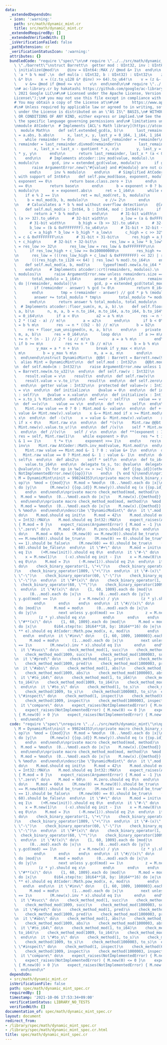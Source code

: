 ```yaml
---
data:
  _extendedDependsOn:
  - icon: ':warning:'
    path: src/math/dynamic_mint.cr
    title: src/math/dynamic_mint.cr
  _extendedRequiredBy: []
  _extendedVerifiedWith: []
  _isVerificationFailed: false
  _pathExtension: cr
  _verificationStatusIcon: ':warning:'
  attributes: {}
  bundledCode: "require \"spec\"\n\n# require \"../../src/math/dynamic_mint\"\n# require\
    \ \"./barrett\"\nstruct Barrett\n  getter mod : UInt32, inv : UInt64\n\n  def\
    \ initialize(@mod)\n    @inv = UInt64::MAX // @mod &+ 1\n  end\n\n  # Caluclates\
    \ `a * b % mod`.\n  def mul(a : UInt32, b : UInt32) : UInt32\n    z = a.to_u64\
    \ &* b\n    x = ((z.to_u128 &* @inv) >> 64).to_u64!\n    v = (z &- x &* @mod).to_u32!\n\
    \    v &+= @mod if @mod <= v\n    v\n  end\nend\n\n# require \"../../atcoder/src/Math\"\
    \n# ac-library.cr by hakatashi https://github.com/google/ac-library.cr\n#\n# Copyright\
    \ 2021 Google LLC\n#\n# Licensed under the Apache License, Version 2.0 (the \"\
    License\");\n# you may not use this file except in compliance with the License.\n\
    # You may obtain a copy of the License at\n#\n#      https://www.apache.org/licenses/LICENSE-2.0\n\
    #\n# Unless required by applicable law or agreed to in writing, software\n# distributed\
    \ under the License is distributed on an \"AS IS\" BASIS,\n# WITHOUT WARRANTIES\
    \ OR CONDITIONS OF ANY KIND, either express or implied.\n# See the License for\
    \ the specific language governing permissions and\n# limitations under the License.\n\
    \nmodule AtCoder\n  # Implements [ACL's Math library](https://atcoder.github.io/ac-library/master/document_en/math.html)\n\
    \  module Math\n    def self.extended_gcd(a, b)\n      last_remainder, remainder\
    \ = a.abs, b.abs\n      x, last_x, y, last_y = 0_i64, 1_i64, 1_i64, 0_i64\n  \
    \    while remainder != 0\n        new_last_remainder = remainder\n        quotient,\
    \ remainder = last_remainder.divmod(remainder)\n        last_remainder = new_last_remainder\n\
    \        x, last_x = last_x - quotient * x, x\n        y, last_y = last_y - quotient\
    \ * y, y\n      end\n\n      return last_remainder, last_x * (a < 0 ? -1 : 1)\n\
    \    end\n\n    # Implements atcoder::inv_mod(value, modulo).\n    def self.inv_mod(value,\
    \ modulo)\n      gcd, inv = extended_gcd(value, modulo)\n      if gcd != 1\n \
    \       raise ArgumentError.new(\"#{value} and #{modulo} are not coprime\")\n\
    \      end\n      inv % modulo\n    end\n\n    # Simplified AtCoder::Math.pow_mod\
    \ with support of Int64\n    def self.pow_mod(base, exponent, modulo)\n      if\
    \ exponent == 0\n        return base.class.zero + 1\n      end\n      if base\
    \ == 0\n        return base\n      end\n      b = exponent > 0 ? base : inv_mod(base,\
    \ modulo)\n      e = exponent.abs\n      ret = 1_i64\n      while e > 0\n    \
    \    if e % 2 == 1\n          ret = mul_mod(ret, b, modulo)\n        end\n   \
    \     b = mul_mod(b, b, modulo)\n        e //= 2\n      end\n      ret\n    end\n\
    \n    # Caluculates a * b % mod without overflow detection\n    @[AlwaysInline]\n\
    \    def self.mul_mod(a : Int64, b : Int64, mod : Int64)\n      if mod < Int32::MAX\n\
    \        return a * b % mod\n      end\n\n      # 31-bit width\n      a_high =\
    \ (a >> 32).to_u64\n      # 32-bit width\n      a_low = (a & 0xFFFFFFFF).to_u64\n\
    \      # 31-bit width\n      b_high = (b >> 32).to_u64\n      # 32-bit width\n\
    \      b_low = (b & 0xFFFFFFFF).to_u64\n\n      # 31-bit + 32-bit + 1-bit = 64-bit\n\
    \      c = a_high * b_low + b_high * a_low\n      c_high = c >> 32\n      c_low\
    \ = c & 0xFFFFFFFF\n\n      # 31-bit + 31-bit\n      res_high = a_high * b_high\
    \ + c_high\n      # 32-bit + 32-bit\n      res_low = a_low * b_low\n      res_low_high\
    \ = res_low >> 32\n      res_low_low = res_low & 0xFFFFFFFF\n\n      # Overflow\n\
    \      if res_low_high + c_low >= 0x100000000\n        res_high += 1\n      end\n\
    \n      res_low = (((res_low_high + c_low) & 0xFFFFFFFF) << 32) | res_low_low\n\
    \n      (((res_high.to_i128 << 64) | res_low) % mod).to_i64\n    end\n\n    @[AlwaysInline]\n\
    \    def self.mul_mod(a, b, mod)\n      typeof(mod).new(a.to_i64 * b % mod)\n\
    \    end\n\n    # Implements atcoder::crt(remainders, modulos).\n    def self.crt(remainders,\
    \ modulos)\n      raise ArgumentError.new unless remainders.size == modulos.size\n\
    \n      total_modulo = 1_i64\n      answer = 0_i64\n\n      remainders.zip(modulos).each\
    \ do |(remainder, modulo)|\n        gcd, p = extended_gcd(total_modulo, modulo)\n\
    \        if (remainder - answer) % gcd != 0\n          return 0_i64, 0_i64\n \
    \       end\n        tmp = (remainder - answer) // gcd * p % (modulo // gcd)\n\
    \        answer += total_modulo * tmp\n        total_modulo *= modulo // gcd\n\
    \      end\n\n      return answer % total_modulo, total_modulo\n    end\n\n  \
    \  # Implements atcoder::floor_sum(n, m, a, b).\n    def self.floor_sum(n, m,\
    \ a, b)\n      n, m, a, b = n.to_i64, m.to_i64, a.to_i64, b.to_i64\n      res\
    \ = 0_i64\n\n      if a < 0\n        a2 = a % m\n        res -= n * (n - 1) //\
    \ 2 * ((a2 - a) // m)\n        a = a2\n      end\n\n      if b < 0\n        b2\
    \ = b % m\n        res -= n * ((b2 - b) // m)\n        b = b2\n      end\n\n \
    \     res + floor_sum_unsigned(n, m, a, b)\n    end\n\n    private def self.floor_sum_unsigned(n,\
    \ m, a, b)\n      res = 0_i64\n\n      loop do\n        if a >= m\n          res\
    \ += n * (n - 1) // 2 * (a // m)\n          a = a % m\n        end\n\n       \
    \ if b >= m\n          res += n * (b // m)\n          b = b % m\n        end\n\
    \n        y_max = a * n + b\n        break if y_max < m\n\n        n = y_max //\
    \ m\n        b = y_max % m\n        m, a = a, m\n      end\n\n      res\n    end\n\
    \  end\nend\n\nstruct DynamicMint\n  @@bt : Barrett = Barrett.new(998244353u32)\n\
    \  alias Mint = DynamicMint\n\n  def self.mod : Int32\n    @@bt.mod.to_i\n  end\n\
    \n  def self.mod=(m : Int32)\n    raise ArgumentError.new unless 1 <= m\n    @@bt\
    \ = Barrett.new(m.to_u32)\n  end\n\n  def self.raw(v : Int32)\n    result = Mint.new\n\
    \    result.value = v\n    result\n  end\n\n  def self.raw(v)\n    result = Mint.new\n\
    \    result.value = v.to_i!\n    result\n  end\n\n  def self.zero\n    Mint.new\n\
    \  end\n\n  getter value : Int32\n\n  protected def value=(v : Int32)\n    @value\
    \ = v\n  end\n\n  def initialize\n    @value = 0\n  end\n\n  def initialize(x\
    \ : self)\n    @value = x.value\n  end\n\n  def initialize(x : Int)\n    @value\
    \ = x.to_i % Mint.mod\n  end\n\n  def ==(v : self)\n    value == v.value\n  end\n\
    \n  def ==(v)\n    value == v\n  end\n\n  def +\n    self\n  end\n\n  def -\n\
    \    Mint.raw value == 0 ? 0 : Mint.mod &- value\n  end\n\n  def +(v)\n    x =\
    \ value &+ Mint.new(v).value\n    x &-= Mint.mod if x >= Mint.mod\n    Mint.raw\
    \ x\n  end\n\n  def -(v)\n    x = value &- Mint.new(v).value\n    x &+= Mint.mod\
    \ if x < 0\n    Mint.raw x\n  end\n\n  def *(v)\n    Mint.raw @@bt.mul(value.to_u!,\
    \ Mint.new(v).value.to_u!)\n  end\n\n  def /(v)\n    self * Mint.new(v).inv\n\
    \  end\n\n  def //(v)\n    self / v\n  end\n\n  def **(exponent : Int)\n    t,\
    \ res = self, Mint.raw(1)\n    while exponent > 0\n      res *= t if exponent\
    \ & 1 == 1\n      t *= t\n      exponent >>= 1\n    end\n    res\n  end\n\n  def\
    \ inv\n    Mint.raw AtCoder::Math.inv_mod(value, Mint.mod)\n  end\n\n  def succ\n\
    \    Mint.raw value == Mint.mod &- 1 ? 0 : value &+ 1\n  end\n\n  def pred\n \
    \   Mint.raw value == 0 ? Mint.mod &- 1 : value &- 1\n  end\n\n  def abs\n   \
    \ self\n  end\n\n  def abs2\n    self * self\n  end\n\n  def to_i64 : Int64\n\
    \    value.to_i64\n  end\n\n  delegate to_s, to: @value\n  delegate inspect, to:\
    \ @value\n\n  {% for op in %w[< <= > >=] %}\n    def {{op.id}}(other)\n      raise\
    \ NotImplementedError.new({{op}})\n    end\n  {% end %}\nend\n\nprivate alias\
    \ M = DynamicMint\ninit = 998244353\n\nprivate macro check_binary_operator(mod,\
    \ op)\n  %mod = {{mod}}\n  M.mod = %mod\n  (0...%mod).each do |x|\n    (0...%mod).each\
    \ do |y|\n      (M.new(x) {{op.id}} M.new(y)).should eq (x {{op.id}} y) % %mod\n\
    \    end\n  end\nend\n\nprivate macro check_method(mod, method)\n  %mod = {{mod}}\n\
    \  M.mod = %mod\n  (0...%mod).each do |x|\n    M.new(x).{{method}}.should eq x.{{method}}\n\
    \  end\nend\n\nprivate macro check_method_mod(mod, method)\n  %mod = {{mod}}\n\
    \  M.mod = %mod\n  (0...%mod).each do |x|\n    M.new(x).{{method}}.should eq x.{{method}}\
    \ % %mod\n  end\nend\n\ndescribe \"DynamicModint\" do\n  it \".mod and .setmod\"\
    \ do\n    M.mod.should eq init\n    M.mod = 42\n    M.mod.should eq 42\n    M.mod\
    \ = Int32::MAX\n    M.mod.should eq Int32::MAX\n    expect_raises(ArgumentError)\
    \ { M.mod = 0 }\n    expect_raises(ArgumentError) { M.mod = -1 }\n  end\n\n  it\
    \ \".zero\" do\n    M.mod = 60\n    M.zero.should eq 0\n  end\n\n  it \"#==(x)\"\
    \ do\n    M.mod = 60\n    (M.new(0) == M.new(0)).should be_true\n    (M.new(0)\
    \ == M.new(60)).should be_true\n    (M.new(0) == 0).should be_true\n    (M.new(0)\
    \ == 1).should be_false\n    (M.new(60) == 0).should be_true\n    (M.new(60) ==\
    \ 60).should be_false\n  end\n\n  it \"#+\" do\n    M.mod = init\n    (+M.new(1)).should\
    \ eq 1\n    (+M.new(init)).should eq 0\n  end\n\n  it \"#-\" do\n    M.mod = init\n\
    \    x = M.new(1)\n    (-x).should eq init - 1\n    x = M.new(0)\n    (-x).value.should\
    \ eq 0\n\n    M.mod = 3\n    (-M.new(1)).should eq 2\n  end\n\n  it \"#+(x)\"\
    \ do\n    check_binary_operator(1, \"+\")\n    check_binary_operator(60, \"+\"\
    )\n    check_binary_operator(1009, \"+\")\n  end\n\n  it \"#-(x)\" do\n    check_binary_operator(1,\
    \ \"-\")\n    check_binary_operator(60, \"-\")\n    check_binary_operator(1009,\
    \ \"-\")\n  end\n\n  it \"#*(x)\" do\n    check_binary_operator(1, \"*\")\n  \
    \  check_binary_operator(60, \"*\")\n    check_binary_operator(1009, \"*\")\n\
    \  end\n\n  it \"#/(x)\" do\n    {1, 60, 1009}.each do |mod|\n      M.mod = mod\n\
    \      (0...mod).each do |x|\n        (0...mod).each do |y|\n          next unless\
    \ y.gcd(mod) == 1\n          z = M.new(x) / y\n          (z * y).should eq x\n\
    \        end\n      end\n    end\n  end\n\n  it \"#//(x)\" do\n    {1, 60, 1009}.each\
    \ do |mod|\n      M.mod = mod\n      (0...mod).each do |x|\n        (0...mod).each\
    \ do |y|\n          next unless y.gcd(mod) == 1\n          z = M.new(x) // y\n\
    \          (z * y).should eq x\n        end\n      end\n    end\n  end\n\n  it\
    \ \"#**(x)\" do\n    {1, 60, 1009}.each do |mod|\n      M.mod = mod\n      (0i64...mod.to_i64).each\
    \ do |x|\n        0i64.step(to: 10i64**18, by: 10i64**16) do |e|\n          (M.new(x)\
    \ ** e).should eq AtCoder::Math.pow_mod(x, e, mod)\n        end\n      end\n \
    \   end\n  end\n\n  it \"#inv\" do\n    {1, 60, 1009, 1000003}.each do |mod|\n\
    \      M.mod = mod\n      (1...mod).each do |x|\n        next unless x.gcd(mod)\
    \ == 1\n        (M.new(x).inv * x).should eq 1\n      end\n    end\n  end\n\n\
    \  it \"#succ\" do\n    check_method_mod(1, succ)\n    check_method_mod(60, succ)\n\
    \    check_method_mod(1009, succ)\n    check_method_mod(1000003, succ)\n  end\n\
    \n  it \"#pred\" do\n    check_method_mod(1, pred)\n    check_method_mod(60, pred)\n\
    \    check_method_mod(1009, pred)\n    check_method_mod(1000003, pred)\n  end\n\
    \n  it \"#abs\" do\n    check_method_mod(1, abs)\n    check_method_mod(60, abs)\n\
    \    check_method_mod(1009, abs)\n    check_method_mod(1000003, abs)\n  end\n\n\
    \  it \"#to_i64\" do\n    check_method_mod(1, to_i64)\n    check_method_mod(60,\
    \ to_i64)\n    check_method_mod(1009, to_i64)\n    check_method_mod(1000003, to_i64)\n\
    \  end\n\n  it \"#to_s\" do\n    check_method(1, to_s)\n    check_method(60, to_s)\n\
    \    check_method(1009, to_s)\n    check_method(1000003, to_s)\n  end\n\n  it\
    \ \"#inspect\" do\n    check_method(1, inspect)\n    check_method(60, inspect)\n\
    \    check_method(1009, inspect)\n    check_method(1000003, inspect)\n  end\n\n\
    \  it \"compare\" do\n    expect_raises(NotImplementedError) { M.new(0) < 0 }\n\
    \    expect_raises(NotImplementedError) { M.new(0) <= 0 }\n    expect_raises(NotImplementedError)\
    \ { M.new(0) > 0 }\n    expect_raises(NotImplementedError) { M.new(0) >= 0 }\n\
    \  end\nend\n"
  code: "require \"spec\"\nrequire \"../../src/math/dynamic_mint\"\n\nprivate alias\
    \ M = DynamicMint\ninit = 998244353\n\nprivate macro check_binary_operator(mod,\
    \ op)\n  %mod = {{mod}}\n  M.mod = %mod\n  (0...%mod).each do |x|\n    (0...%mod).each\
    \ do |y|\n      (M.new(x) {{op.id}} M.new(y)).should eq (x {{op.id}} y) % %mod\n\
    \    end\n  end\nend\n\nprivate macro check_method(mod, method)\n  %mod = {{mod}}\n\
    \  M.mod = %mod\n  (0...%mod).each do |x|\n    M.new(x).{{method}}.should eq x.{{method}}\n\
    \  end\nend\n\nprivate macro check_method_mod(mod, method)\n  %mod = {{mod}}\n\
    \  M.mod = %mod\n  (0...%mod).each do |x|\n    M.new(x).{{method}}.should eq x.{{method}}\
    \ % %mod\n  end\nend\n\ndescribe \"DynamicModint\" do\n  it \".mod and .setmod\"\
    \ do\n    M.mod.should eq init\n    M.mod = 42\n    M.mod.should eq 42\n    M.mod\
    \ = Int32::MAX\n    M.mod.should eq Int32::MAX\n    expect_raises(ArgumentError)\
    \ { M.mod = 0 }\n    expect_raises(ArgumentError) { M.mod = -1 }\n  end\n\n  it\
    \ \".zero\" do\n    M.mod = 60\n    M.zero.should eq 0\n  end\n\n  it \"#==(x)\"\
    \ do\n    M.mod = 60\n    (M.new(0) == M.new(0)).should be_true\n    (M.new(0)\
    \ == M.new(60)).should be_true\n    (M.new(0) == 0).should be_true\n    (M.new(0)\
    \ == 1).should be_false\n    (M.new(60) == 0).should be_true\n    (M.new(60) ==\
    \ 60).should be_false\n  end\n\n  it \"#+\" do\n    M.mod = init\n    (+M.new(1)).should\
    \ eq 1\n    (+M.new(init)).should eq 0\n  end\n\n  it \"#-\" do\n    M.mod = init\n\
    \    x = M.new(1)\n    (-x).should eq init - 1\n    x = M.new(0)\n    (-x).value.should\
    \ eq 0\n\n    M.mod = 3\n    (-M.new(1)).should eq 2\n  end\n\n  it \"#+(x)\"\
    \ do\n    check_binary_operator(1, \"+\")\n    check_binary_operator(60, \"+\"\
    )\n    check_binary_operator(1009, \"+\")\n  end\n\n  it \"#-(x)\" do\n    check_binary_operator(1,\
    \ \"-\")\n    check_binary_operator(60, \"-\")\n    check_binary_operator(1009,\
    \ \"-\")\n  end\n\n  it \"#*(x)\" do\n    check_binary_operator(1, \"*\")\n  \
    \  check_binary_operator(60, \"*\")\n    check_binary_operator(1009, \"*\")\n\
    \  end\n\n  it \"#/(x)\" do\n    {1, 60, 1009}.each do |mod|\n      M.mod = mod\n\
    \      (0...mod).each do |x|\n        (0...mod).each do |y|\n          next unless\
    \ y.gcd(mod) == 1\n          z = M.new(x) / y\n          (z * y).should eq x\n\
    \        end\n      end\n    end\n  end\n\n  it \"#//(x)\" do\n    {1, 60, 1009}.each\
    \ do |mod|\n      M.mod = mod\n      (0...mod).each do |x|\n        (0...mod).each\
    \ do |y|\n          next unless y.gcd(mod) == 1\n          z = M.new(x) // y\n\
    \          (z * y).should eq x\n        end\n      end\n    end\n  end\n\n  it\
    \ \"#**(x)\" do\n    {1, 60, 1009}.each do |mod|\n      M.mod = mod\n      (0i64...mod.to_i64).each\
    \ do |x|\n        0i64.step(to: 10i64**18, by: 10i64**16) do |e|\n          (M.new(x)\
    \ ** e).should eq AtCoder::Math.pow_mod(x, e, mod)\n        end\n      end\n \
    \   end\n  end\n\n  it \"#inv\" do\n    {1, 60, 1009, 1000003}.each do |mod|\n\
    \      M.mod = mod\n      (1...mod).each do |x|\n        next unless x.gcd(mod)\
    \ == 1\n        (M.new(x).inv * x).should eq 1\n      end\n    end\n  end\n\n\
    \  it \"#succ\" do\n    check_method_mod(1, succ)\n    check_method_mod(60, succ)\n\
    \    check_method_mod(1009, succ)\n    check_method_mod(1000003, succ)\n  end\n\
    \n  it \"#pred\" do\n    check_method_mod(1, pred)\n    check_method_mod(60, pred)\n\
    \    check_method_mod(1009, pred)\n    check_method_mod(1000003, pred)\n  end\n\
    \n  it \"#abs\" do\n    check_method_mod(1, abs)\n    check_method_mod(60, abs)\n\
    \    check_method_mod(1009, abs)\n    check_method_mod(1000003, abs)\n  end\n\n\
    \  it \"#to_i64\" do\n    check_method_mod(1, to_i64)\n    check_method_mod(60,\
    \ to_i64)\n    check_method_mod(1009, to_i64)\n    check_method_mod(1000003, to_i64)\n\
    \  end\n\n  it \"#to_s\" do\n    check_method(1, to_s)\n    check_method(60, to_s)\n\
    \    check_method(1009, to_s)\n    check_method(1000003, to_s)\n  end\n\n  it\
    \ \"#inspect\" do\n    check_method(1, inspect)\n    check_method(60, inspect)\n\
    \    check_method(1009, inspect)\n    check_method(1000003, inspect)\n  end\n\n\
    \  it \"compare\" do\n    expect_raises(NotImplementedError) { M.new(0) < 0 }\n\
    \    expect_raises(NotImplementedError) { M.new(0) <= 0 }\n    expect_raises(NotImplementedError)\
    \ { M.new(0) > 0 }\n    expect_raises(NotImplementedError) { M.new(0) >= 0 }\n\
    \  end\nend\n"
  dependsOn:
  - src/math/dynamic_mint.cr
  isVerificationFile: false
  path: spec/math/dynamic_mint_spec.cr
  requiredBy: []
  timestamp: '2021-10-06 17:53:34+09:00'
  verificationStatus: LIBRARY_NO_TESTS
  verifiedWith: []
documentation_of: spec/math/dynamic_mint_spec.cr
layout: document
redirect_from:
- /library/spec/math/dynamic_mint_spec.cr
- /library/spec/math/dynamic_mint_spec.cr.html
title: spec/math/dynamic_mint_spec.cr
---
```


